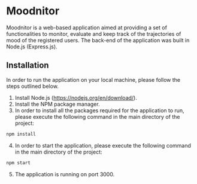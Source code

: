 # Moodnitor
Moodnitor is a web-based application aimed at providing a set of functionalities to monitor, evaluate and keep track of the trajectories of mood of the registered users. The back-end of the application was built in Node.js (Express.js).

## Installation
In order to run the application on your local machine, please follow the steps outlined below.
1. Install Node.js (https://nodejs.org/en/download/).
2. Install the NPM package manager.
3. In order to install all the packages required for the application to run, please execute the following command in the main directory of the project:
```sh
npm install
```
4. In order to start the application, please execute the following command in the main directory of the project:
```sh
npm start
```
5. The application is running on port 3000.
